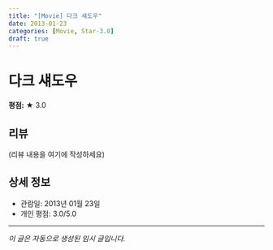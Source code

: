 ```yaml
---
title: "[Movie] 다크 섀도우"
date: 2013-01-23
categories: [Movie, Star-3.0]
draft: true
---
```


# 다크 섀도우

**평점:** ★ 3.0

## 리뷰

(리뷰 내용을 여기에 작성하세요)

## 상세 정보

- 관람일: 2013년 01월 23일
- 개인 평점: 3.0/5.0

---

*이 글은 자동으로 생성된 임시 글입니다.*
